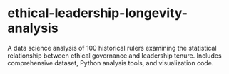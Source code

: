 # ethical-leadership-longevity-analysis
A data science analysis of 100 historical rulers examining the statistical relationship between ethical governance and leadership tenure. Includes comprehensive dataset, Python analysis tools, and visualization code.

